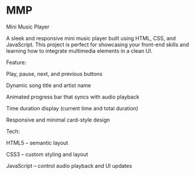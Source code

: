 # MMP
Mini Music Player

A sleek and responsive mini music player built using HTML, CSS, and JavaScript. This project is perfect for showcasing your front-end skills and learning how to integrate multimedia elements in a clean UI.

Feature:

Play, pause, next, and previous buttons

Dynamic song title and artist name

Animated progress bar that syncs with audio playback

Time duration display (current time and total duration)

Responsive and minimal card-style design

Tech:

HTML5 – semantic layout

CSS3 – custom styling and layout

JavaScript – control audio playback and UI updates